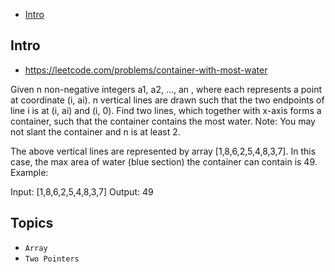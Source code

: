 - [Intro](#intro)

## Intro

- https://leetcode.com/problems/container-with-most-water

Given n non-negative integers a1, a2, ..., an , where each represents a point at coordinate (i, ai). n vertical lines are drawn such that the two endpoints of line i is at (i, ai) and (i, 0). Find two lines, which together with x-axis forms a container, such that the container contains the most water.
Note: You may not slant the container and n is at least 2.
 

The above vertical lines are represented by array [1,8,6,2,5,4,8,3,7]. In this case, the max area of water (blue section) the container can contain is 49. 
 
Example:

Input: [1,8,6,2,5,4,8,3,7]
Output: 49

## Topics

- `Array`
- `Two Pointers`


